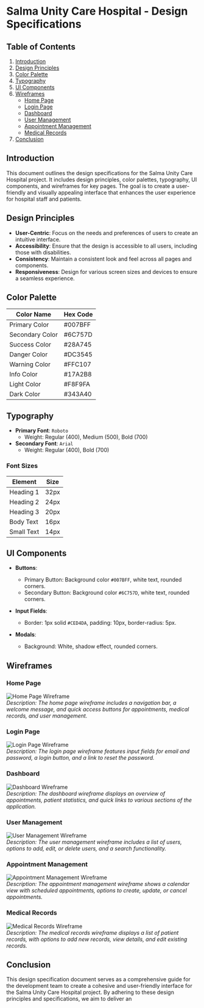 # Salma Unity Care Hospital - Design Specifications

## Table of Contents

1. [Introduction](#introduction)
2. [Design Principles](#design-principles)
3. [Color Palette](#color-palette)
4. [Typography](#typography)
5. [UI Components](#ui-components)
6. [Wireframes](#wireframes)
   - [Home Page](#home-page)
   - [Login Page](#login-page)
   - [Dashboard](#dashboard)
   - [User Management](#user-management)
   - [Appointment Management](#appointment-management)
   - [Medical Records](#medical-records)
7. [Conclusion](#conclusion)

## Introduction

This document outlines the design specifications for the Salma Unity Care Hospital project. It includes design principles, color palettes, typography, UI components, and wireframes for key pages. The goal is to create a user-friendly and visually appealing interface that enhances the user experience for hospital staff and patients.

## Design Principles

- **User-Centric**: Focus on the needs and preferences of users to create an intuitive interface.
- **Accessibility**: Ensure that the design is accessible to all users, including those with disabilities.
- **Consistency**: Maintain a consistent look and feel across all pages and components.
- **Responsiveness**: Design for various screen sizes and devices to ensure a seamless experience.

## Color Palette

| Color Name      | Hex Code   |
|------------------|------------|
| Primary Color    | #007BFF    |
| Secondary Color  | #6C757D    |
| Success Color    | #28A745    |
| Danger Color     | #DC3545    |
| Warning Color    | #FFC107    |
| Info Color       | #17A2B8    |
| Light Color      | #F8F9FA    |
| Dark Color       | #343A40    |

## Typography

- **Primary Font**: `Roboto`
  - Weight: Regular (400), Medium (500), Bold (700)
- **Secondary Font**: `Arial`
  - Weight: Regular (400), Bold (700)

### Font Sizes

| Element          | Size       |
|------------------|------------|
| Heading 1        | 32px       |
| Heading 2        | 24px       |
| Heading 3        | 20px       |
| Body Text        | 16px       |
| Small Text       | 14px       |

## UI Components

- **Buttons**: 
  - Primary Button: Background color `#007BFF`, white text, rounded corners.
  - Secondary Button: Background color `#6C757D`, white text, rounded corners.

- **Input Fields**: 
  - Border: 1px solid `#CED4DA`, padding: 10px, border-radius: 5px.

- **Modals**: 
  - Background: White, shadow effect, rounded corners.

## Wireframes

### Home Page

![Home Page Wireframe](wireframes/home-page.png)  
*Description: The home page wireframe includes a navigation bar, a welcome message, and quick access buttons for appointments, medical records, and user management.*

### Login Page

![Login Page Wireframe](wireframes/login-page.png)  
*Description: The login page wireframe features input fields for email and password, a login button, and a link to reset the password.*

### Dashboard

![Dashboard Wireframe](wireframes/dashboard.png)  
*Description: The dashboard wireframe displays an overview of appointments, patient statistics, and quick links to various sections of the application.*

### User Management

![User Management Wireframe](wireframes/user-management.png)  
*Description: The user management wireframe includes a list of users, options to add, edit, or delete users, and a search functionality.*

### Appointment Management

![Appointment Management Wireframe](wireframes/appointment-management.png)  
*Description: The appointment management wireframe shows a calendar view with scheduled appointments, options to create, update, or cancel appointments.*

### Medical Records

![Medical Records Wireframe](wireframes/medical-records.png)  
*Description: The medical records wireframe displays a list of patient records, with options to add new records, view details, and edit existing records.*

## Conclusion

This design specification document serves as a comprehensive guide for the development team to create a cohesive and user-friendly interface for the Salma Unity Care Hospital project. By adhering to these design principles and specifications, we aim to deliver an
